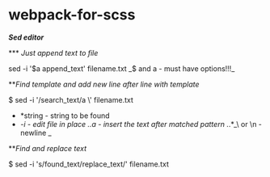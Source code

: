 # webpack-for-scss  

***Sed editor***  

\*\*\* *Just append text to file*  

sed -i '$a append_text' filename.txt  
_$ and a - must have options!!!_  
 
 
 
***Find template and add new line after line with template*  

$ sed -i '/search_text/a \\' filename.txt 
 
- *string - string to be found
- *-i - edit file in place
..*_a - insert the text after matched pattern_ 
..*_\\ or \n - newline _ 
 
 
***Find and replace text* 
 
$ sed -i 's/found_text/replace_text/' filename.txt 
